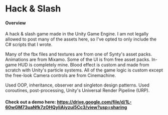 # Hack & Slash

#### Overview
A hack &amp; slash game made in the Unity Game Engine. I am not legally allowed to post many of the assets here, so I've opted to only include the C# scripts that I wrote.

Many of the fbx files and textures are from one of Synty's asset packs. Animations are from Mixamo. Some of the UI is from free asset packs. In-game HUD is completely mine. Blood effect is custom and made from scratch with Unity's particle systems. All of the game logic is custom except the free-look Camera controls are from Cinemachine.

Used OOP, inheritance, observer and singleton design patterns. Used coroutines, post-processing, Unity's Universal Render Pipeline (URP).

#### Check out a demo here: https://drive.google.com/file/d/1L-60wGM73uaNfk7zOHQyliAiyzui5Cc3/view?usp=sharing
